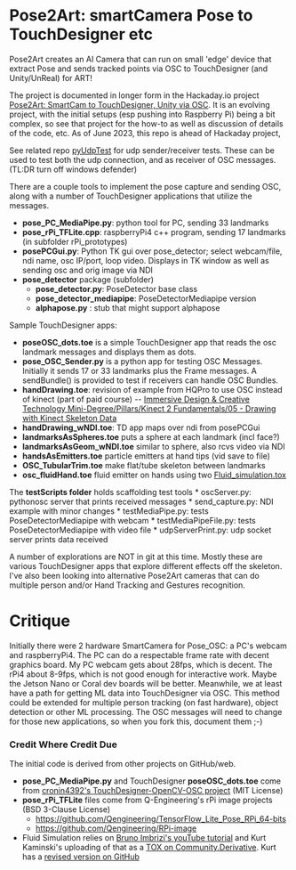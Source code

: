# Pose2Art: smartCamera Pose to TouchDesigner etc

Pose2Art creates an AI Camera that can run on small 'edge' device that extract Pose and sends tracked points via OSC to TouchDesigner (and Unity/UnReal) for ART!

The project is documented in longer form in the Hackaday.io project [Pose2Art: SmartCam to TouchDesigner, Unity via OSC](https://hackaday.io/project/188345-pose2art-smartcam-to-touchdesigner-unity-via-osc).  It is an evolving project, with the initial setups (esp pushing into Raspberry Pi) being a bit complex, so see that project for the how-to as well as discussion of details of the code, etc. As of June 2023, this repo is ahead of Hackaday project,

See related repo [pyUdpTest](https://github.com/MauiJerry/pyUdpTest) for udp sender/receiver tests. These can be used to test both the udp connection, and as receiver of OSC messages. (TL:DR turn off windows defender)

There are a couple tools to implement the pose capture and sending OSC, along with a number of TouchDesigner applications that utilize the messages.
- **pose_PC_MediaPipe.py**: python tool for PC, sending 33 landmarks 
- **pose_rPi_TFLite.cpp**: raspberryPi4 c++ program, sending 17 landmarks  (in subfolder rPi_prototypes)
- **posePCGui.py**: Python TK gui over pose_detector; select webcam/file, ndi name, osc IP/port, loop video. Displays in TK window as well as sending osc and orig image via NDI
- **pose_detector** package (subfolder) 
    - **pose_detector.py**: PoseDetector base class
	- **pose_detector_mediapipe**: PoseDetectorMediapipe version
	- **alphapose.py** : stub that might support alphapose
  
Sample TouchDesigner apps:
- **poseOSC_dots.toe** is a simple TouchDesigner app that reads the osc landmark messages and displays them as dots.
- **pose_OSC_Sender.py** is a python app for testing OSC Messages. Initially it sends 17 or 33 landmarks plus the Frame messages. A sendBundle() is provided to test if receivers can handle OSC Bundles.
- **handDrawing.toe**: revision of example from HQPro to use OSC instead of kinect (part of paid course)
-- [Immersive Design & Creative Technology Mini-Degree/Pillars/Kinect 2 Fundamentals/05 - Drawing with Kinect Skeleton Data](https://hqpro.interactiveimmersive.io/products/immersive-design-creative-technology-mini-degree/categories/2151460601/posts/2162173127)
- **handDrawing_wNDI.toe**: TD app maps over ndi from posePCGui 
- **landmarksAsSpheres.toe** puts a sphere at each landmark (incl face?)
- **landmarksAsGeom_wNDI.toe** similar to sphere, also rcvs video via NDI
- **handsAsEmitters.toe** particle emitters at hand tips (vid save to file)
- **OSC_TubularTrim.toe** make flat/tube skeleton between landmarks
- **osc_fluidHand.toe** fluid emitter on hands using two [Fluid_simulation.tox](https://derivative.ca/community-post/asset/fluid-simulation-component/65741)

The **testScripts folder** holds scaffolding test tools
    * oscServer.py: pythonosc server that prints received messages
    * send_capture.py: NDI example with minor changes
    * testMediaPipe.py: tests PoseDetectorMediapipe with webcam
    * testMediaPipeFile.py: tests PoseDetectorMediapipe with video file
    * udpServerPrint.py: udp socket server prints data received
 
A number of explorations are NOT in git at this time. Mostly these are various TouchDesigner apps that explore different effects off the skeleton.  I've also been looking into alternative Pose2Art cameras that can do multiple person and/or Hand Tracking and Gestures recognition.
  
# Critique

Initially there were 2 hardware SmartCamera for Pose_OSC: a PC's webcam and raspberryPi4.  The PC can do a respectable frame rate with decent graphics board. My PC webcam gets about 28fps, which is decent. The rPi4 about 8-9fps, which is not good enough for interactive work.  Maybe the Jetson Nano or Coral dev boards will be better.  Meanwhile, we at least have a path for getting ML data into TouchDesigner via OSC.  This method could be extended for multiple person tracking (on fast hardware), object detection or other ML processing. The OSC messages will need to change for those new applications, so when you fork this, document them ;-)

### Credit Where Credit Due

The initial code is derived from other projects on GitHub/web.
- **pose_PC_MediaPipe.py** and TouchDesigner **poseOSC_dots.toe** come from [cronin4392's TouchDesigner-OpenCV-OSC project](https://github.com/cronin4392/TouchDesigner-OpenCV-OSC) (MIT License)
- **pose_rPi_TFLite** files come from Q-Engineering's rPi image projects (BSD 3-Clause License)
	- https://github.com/Qengineering/TensorFlow_Lite_Pose_RPi_64-bits
	- https://github.com/Qengineering/RPi-image
- Fluid Simulation relies on [Bruno Imbrizi's youTube tutorial](https://www.youtube.com/watch?v=2k6H5Qa_fCE) and Kurt Kaminski's uploading of that as a [TOX on Community.Derivative](
https://derivative.ca/community-post/asset/fluid-simulation-component/65741).  Kurt has a [revised version on GitHub](https://github.com/kamindustries/touchFluid)

